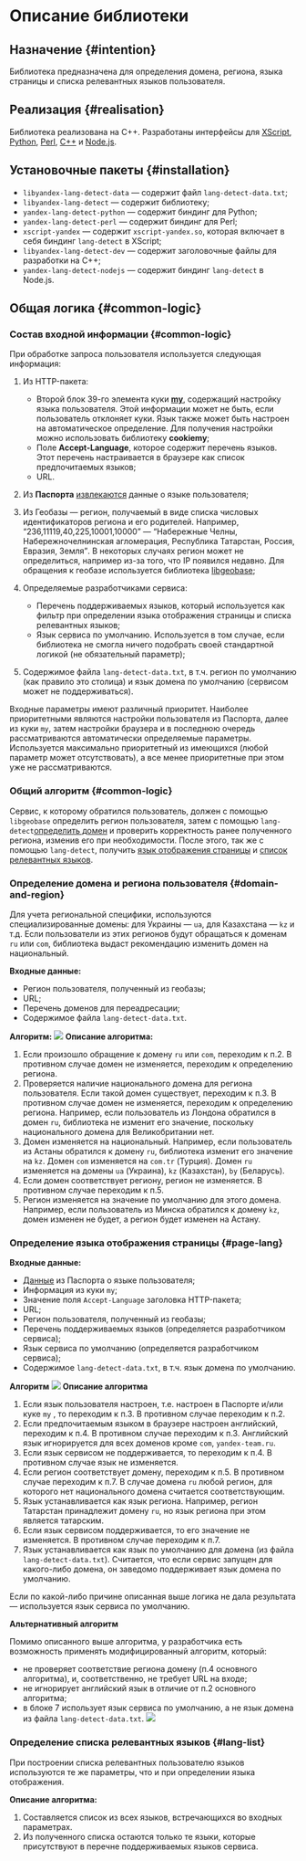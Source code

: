 # Описание библиотеки

## Назначение {#intention}

Библиотека предназначена для определения домена, региона, языка страницы и списка релевантных языков пользователя.


## Реализация {#realisation}

Библиотека реализована на С++. Разработаны интерфейсы для [XScript](xscript-api.md), [Python](python-api.md), [Perl](perl-api.md), [С++](cplusplus-api.md) и [Node.js](nodejs-api.md).


## Установочные пакеты {#installation}

- `libyandex-lang-detect-data` — содержит файл `lang-detect-data.txt`;
- `libyandex-lang-detect` — содержит библиотеку;
- `yandex-lang-detect-python` — содержит биндинг для Python;
- `yandex-lang-detect-perl` — содержит биндинг для Perl;
- `xscript-yandex` — содержит `xscript-yandex.so`, которая включает в себя биндинг `lang-detect` в XScript;
- `libyandex-lang-detect-dev` — содержит заголовочные файлы для разработки на С++;
- `yandex-lang-detect-nodejs` — содержит биндинг `lang-detect` в Node.js.


## Общая логика {#common-logic}

### Состав входной информации {#common-logic}

При обработке запроса пользователя используется следующая информация:

1. Из HTTP-пакета:
    - Второй блок 39-го элемента куки [**my**](http://wiki.yandex-team.ru/MyCookie/NomerBloka), содержащий настройку языка пользователя. Этой информации может не быть, если пользователь отклоняет куки. Язык также может быть настроен на автоматическое определение. Для получения настройки можно использовать библиотеку **cookiemy**;
    - Поле **Accept-Language**, которое содержит перечень языков. Этот перечень настраивается в браузере как список предпочитаемых языков;
    - URL.
    
1. Из **Паспорта** [извлекаются](source-data.md) данные о языке пользователя;
1. Из Геобазы — регион, получаемый в виде списка числовых идентификаторов региона и его родителей. Например, <q>236,11119,40,225,10001,10000</q> — <q>Набережные Челны, Набережночелнинская агломерация, Республика Татарстан, Россия, Евразия, Земля</q>. В некоторых случаях регион может не определиться, например из-за того, что IP появился недавно. Для обращения к геобазе используется библиотека [libgeobase](https://docs.yandex-team.ru/libregional-units);
1. Определяемые разработчиками сервиса:
    - Перечень поддерживаемых языков, который используется как фильтр при определении языка отображения страницы и списка релевантных языков;
    - Язык сервиса по умолчанию. Используется в том случае, если библиотека не смогла ничего подобрать своей стандартной логикой (не обязательный параметр);
    
1. Содержимое файла `lang-detect-data.txt`, в т.ч. регион по умолчанию (как правило это столица) и язык домена по умолчанию (сервисом может не поддерживаться).

Входные параметры имеют различный приоритет. Наиболее приоритетными являются настройки пользователя из Паспорта, далее из куки `my`, затем настройки браузера и в последнюю очередь рассматриваются автоматически определяемые параметры. Используется максимально приоритетный из имеющихся (любой параметр может отсутствовать), а все менее приоритетные при этом уже не рассматриваются.

### Общий алгоритм {#common-logic}

Сервис, к которому обратился пользователь, должен с помощью `libgeobase` определить регион пользователя, затем с помощью `lang-detect`[определить домен](lang-detect-descr.md#domain-and-region) и проверить корректность ранее полученного региона, изменив его при необходимости. После этого, так же с помощью `lang-detect`, получить [язык отображения страницы](#page-lang) и [список релевантных языков](#lang-list).

### Определение домена и региона пользователя {#domain-and-region}

Для учета региональной специфики, используются специализированные домены: для Украины — `ua`, для Казахстана — `kz` и т.д. Если пользователи из этих регионов будут обращаться к доменам `ru` или `com`, библиотека выдаст рекомендацию изменить домен на национальный.

**Входные данные:**

- Регион пользователя, полученный из геобазы;
- URL;
- Перечень доменов для переадресации;
- Содержимое файла `lang-detect-data.txt`.

**Алгоритм:**
![](../images/domain-and-region-selection.png)
**Описание алгоритма:**

1. Если произошло обращение к домену `ru` или `com`, переходим к п.2. В противном случае домен не изменяется, переходим к определению региона.
1. Проверяется наличие национального домена для региона пользователя. Если такой домен существует, переходим к п.3. В противном случае домен не изменяется, переходим к определению региона. Например, если пользователь из Лондона обратился в домен `ru`, библиотека не изменит его значение, поскольку национального домена для Великобритании нет.
1. Домен изменяется на национальный. Например, если пользователь из Астаны обратился к домену `ru`, библиотека изменит его значение на `kz`. Домен `com` изменяется на `com.tr` (Турция). Домен `ru` изменяется на домены `ua` (Украина), `kz` (Казахстан), `by` (Беларусь).
1. Если домен соответствует региону, регион не изменяется. В противном случае переходим к п.5.
1. Регион изменяется на значение по умолчанию для этого домена. Например, если пользователь из Минска обратился к домену `kz`, домен изменен не будет, а регион будет изменен на Астану.

### Определение языка отображения страницы {#page-lang}

**Входные данные:**

- [Данные](source-data.md) из Паспорта о языке пользователя;
- Информация из куки `my`;
- Значение поля `Accept-Language` заголовка HTTP-пакета;
- URL;
- Регион пользователя, полученный из геобазы;
- Перечень поддерживаемых языков (определяется разработчиком сервиса);
- Язык сервиса по умолчанию (определяется разработчиком сервиса);
- Содержимое `lang-detect-data.txt`, в т.ч. язык домена по умолчанию.

**Алгоритм**
![](../images/lang-detect-scheme.png)
**Описание алгоритма**

1. Если язык пользователя настроен, т.е. настроен в Паспорте и/или куке `my` , то переходим к п.3. В противном случае переходим к п.2.
1. Если предпочитаемым языком в браузере настроен английский, переходим к п.4. В противном случае переходим к п.3. Английский язык игнорируется для всех доменов кроме `com`, `yandex-team.ru`.
1. Если язык сервисом не поддерживается, то переходим к п.4. В противном случае язык не изменяется.
1. Если регион соответствует домену, переходим к п.5. В противном случае переходим к п.7. В случае домена `ru` любой регион, для которого нет национального домена считается соответствующим.
1. Язык устанавливается как язык региона. Например, регион Татарстан принадлежит домену `ru`, но язык региона при этом является татарским.
1. Если язык сервисом поддерживается, то его значение не изменяется. В противном случае переходим к п.7.
1. Язык устанавливается как язык по умолчанию для домена (из файла `lang-detect-data.txt`). Считается, что если сервис запущен для какого-либо домена, он заведомо поддерживает язык домена по умолчанию.

Если по какой-либо причине описанная выше логика не дала результата — используется язык сервиса по умолчанию.

**Альтернативный алгоритм**

Помимо описанного выше алгоритма, у разработчика есть возможность применять модифицированный алгоритм, который:

- не проверяет соответствие региона домену (п.4 основного алгоритма), и, соответственно, не требует URL на входе;
- не игнорирует английский язык в отличие от п.2 основного алгоритма;
- в блоке 7 использует язык сервиса по умолчанию, а не язык домена из файла `lang-detect-data.txt`.
![](../images/lang-detect-scheme-alt.png)
### Определение списка релевантных языков {#lang-list}

При построении списка релевантных пользователю языков используются те же параметры, что и при определении языка отображения.

**Описание алгоритма:**

1. Составляется список из всех языков, встречающихся во входных параметрах.
1. Из полученного списка остаются только те языки, которые присутствуют в перечне поддерживаемых языков сервиса.

